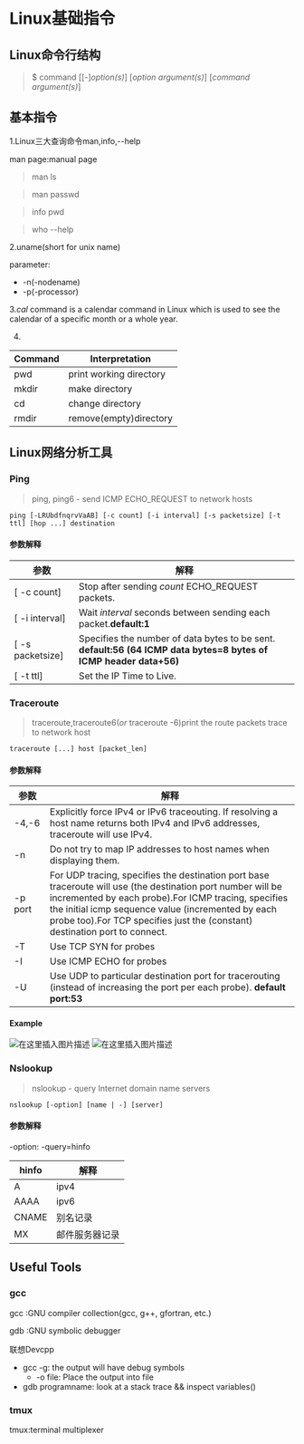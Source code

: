 # Linux基础指令

## Linux命令行结构
>$ command [[-]*option(s)*] [*option argument(s)*] [*command argument(s)*]

## 基本指令

1.Linux三大查询命令man,info,--help

man page:manual page
>man ls

>man passwd

>info pwd

>who --help

2.uname(short for unix name)

parameter:

- -n(-nodename)
- -p(-processor)

3.*cal* command is a calendar command in Linux which is used to see the calendar of a specific month or a whole year.

4.

|Command|Interpretation|
|-|-|
|pwd|print working directory|
|mkdir|make directory|
|cd|change directory|
|rmdir|remove(empty)directory|

## Linux网络分析工具
### Ping
> ping, ping6 - send ICMP ECHO_REQUEST to network hosts
```Shell
ping [-LRUbdfnqrvVaAB] [-c count] [-i interval] [-s packetsize] [-t ttl] [hop ...] destination
```
#### 参数解释
|参数|解释|
|-|-|
|[ -c count]|Stop after sending *count* ECHO_REQUEST packets. |
|[ -i interval]|Wait *interval* seconds between sending each packet.**default:1**|
|[ -s packetsize]|Specifies the number of data bytes to be sent. **default:56 (64 ICMP data bytes=8 bytes of ICMP header data+56)**| 
|[ -t ttl]|Set the IP Time to Live.|
### Traceroute
> traceroute,traceroute6(*or* traceroute -6)print the route packets trace to network host
```Shell
traceroute [...] host [packet_len]
```
#### 参数解释
|参数|解释|
|-|-|
|-4,-6|Explicitly force IPv4 or IPv6 traceouting. If resolving a host name returns both IPv4 and IPv6 addresses, traceroute will use IPv4. |
|-n|Do not try to map IP addresses to host names when displaying them.|
|-p port|For UDP tracing, specifies the destination port base traceroute will use (the destination port number will be incremented by each probe).For ICMP tracing, specifies the initial icmp sequence value (incremented by each probe too).For TCP specifies just the (constant) destination port to connect.| 
|-T|Use TCP SYN for probes|
|-I|Use ICMP ECHO for probes|
|-U|Use UDP to particular destination port for tracerouting (instead of increasing the port per each probe). **default port:53**|
#### Example
![在这里插入图片描述](https://img-blog.csdnimg.cn/20200903113838628.png?x-oss-process=image/watermark,type_ZmFuZ3poZW5naGVpdGk,shadow_10,text_aHR0cHM6Ly9ibG9nLmNzZG4ubmV0L3FxXzM5MzgwMjMw,size_16,color_FFFFFF,t_70#pic_center)
![在这里插入图片描述](https://img-blog.csdnimg.cn/20200903113912107.png?x-oss-process=image/watermark,type_ZmFuZ3poZW5naGVpdGk,shadow_10,text_aHR0cHM6Ly9ibG9nLmNzZG4ubmV0L3FxXzM5MzgwMjMw,size_16,color_FFFFFF,t_70#pic_center)
### Nslookup
>nslookup - query Internet domain name servers
```shell
nslookup [-option] [name | -] [server]
```
#### 参数解释
-option:
-query=hinfo

|hinfo|解释|
|-|-|
|A|ipv4
|AAAA |ipv6|
|CNAME|别名记录|
|MX |邮件服务器记录|

## Useful Tools
### gcc

gcc :GNU compiler collection(gcc, g++, gfortran, etc.)

gdb :GNU symbolic debugger

联想Devcpp
- gcc -g: the output will have debug symbols
    - -o file: Place the output into file
- gdb programname: look at a stack trace && inspect
variables()

### tmux
tmux:terminal multiplexer